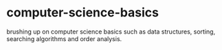# computer-science-basics
brushing up on computer science basics such as data structures, sorting, searching algorithms and order analysis.
